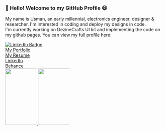 ### 👋 Hello! Welcome to my GitHub Profile 😄
My name is Usman, an early millennial, electronics engineer, designer & researcher.
I'm interested in coding and deploy my designs in code.<br>
I'm currently working on DezineCrafts UI kit and implementing the code on my github pages.
You can view my full profile here:
<html>
  <div id="badges">
<a href="https://www.linkedin.com/in/u5manali/">
<img src="https://img.shields.io/badge/LinkedIn-blue?style=for-the-badge&logo=linkedin&logoColor=white" alt="LinkedIn Badge"/>
</a>
</div>
  <a href="https://dezinecrafts.com/portfolio">My Portfolio</a><br>
  <a href="https://www.notion.so/usman-ali/Syed-Usman-Ali-798809233f1e4ccbb0f076c85739acf1?pvs=4">My Resume</a><br>
  <a href="https://www.linkedin.com/in/u5manali/">LinkedIn</a><br>
  <a href="https://www.behance.net/u5manali">Behance</a><br>
</a>
  <a href="https://github.com/u5man-ali">
    <img height="180em" src="https://github-readme-stats.vercel.app/api?username=u5man-ali&show_icons=true&theme=gotham&count_private=true" style="max-width: 100">
    <img height="180em" src="https://github-readme-stats-eight-theta.vercel.app/api/top-langs/?username=u5man-ali&langs_count=12&layout=compact&langs_count=8&theme=gotham&include_all_commits=true&count_private=true&hide_border=true" style="max-width: 100;">
</html>
<!--![Syed-Usman-Ali](https://github.com/u5man-ali/u5man-ali/assets/127815926/653140e9-8992-4a76-be12-28074bcc43dc)

**u5man-ali/u5man-ali** is a ✨ _special_ ✨ repository because its `README.md` (this file) appears on your GitHub profile.

Here are some ideas to get you started:

- 🔭 I’m currently working on ...
- 🌱 I’m currently learning ...
- 👯 I’m looking to collaborate on ...
- 🤔 I’m looking for help with ...
- 💬 Ask me about ...
- 📫 How to reach me: ...
- 😄 Pronouns: ...
- ⚡ Fun fact: ...
-->
